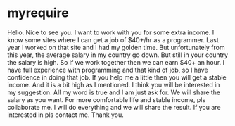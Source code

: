 # myrequire
Hello.
Nice to see you.
I want to work with you for some extra income.
I know some sites where I can get a job of $40+/hr as a programmer.
Last year I worked on that site and I had my golden time. But unfortunately from this year, the average salary in my country go down.
But still in your country the salary is high.
So if we work together then we can earn $40+ an hour.
I have full experience with programming and that kind of job, so I have confidence in doing that job.
If you help me a little then you will get a stable income. And it is a bit high as I mentioned.
I think you will be interested in my suggestion.
All my word is true and I am just ask for.
We will share the salary as you want.
For more comfortable life and stable income, pls collaborate me.
I will do everything and we will share the result.
If you are interested in pls contact me.
Thank you.
